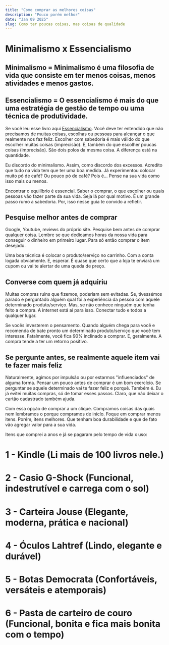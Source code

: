 ```yaml
---
title: "Como comprar as melhores coisas"
description: "Pouco porém melhor"
date: "Jan 09 2025"
slug: Como ter poucas coisas, mas coisas de qualidade
---
```


# Minimalismo x Essencialismo

## Minimalismo = Minimalismo é uma filosofia de vida que consiste em ter menos coisas, menos atividades e menos gastos.

## Essencialismo = O essencialismo é mais do que uma estratégia de gestão de tempo ou uma técnica de produtividade. 

Se você leu esse livro aqui [Essencialismo](Essencialismo). Você deve ter entendido que não precisamos de muitas coisas, escolhas ou pessoas para alcançar o que realmente nos faz feliz. Escolher com sabedoria é mais válido do que escolher muitas coisas (imprecisão). E, também do que escolher poucas coisas (imprecisão). São dois polos da mesma coisa. A diferença está na quantidade.

Eu discordo do minimalismo. Assim, como discordo dos excessos. Acredito que tudo na vida tem que ter uma boa medida. Já experimentou colocar muito pó de café? Ou pouco pó de café? Pois é... Pense na sua vida como isso mais ou menos. 

Encontrar o equilíbrio é essencial. Saber o comprar, o que escolher ou quais pessoas vão fazer parte da sua vida. Seja lá por qual motivo. É um grande passo rumo a sabedoria. Por, isso nesse guia te convido a refletir. 

## Pesquise melhor antes de comprar

Google, Youtube, reviews do próprio site. Pesquise bem antes de comprar qualquer coisa. Lembre se que dedicamos horas da nossa vida para conseguir o dinheiro em primeiro lugar. Para só então comprar o item desejado. 

Uma boa técnica é colocar o produto/serviço no carrinho. Com a conta logada obviamente. E, esperar. É quase que certo que a loja te enviará um cupom ou vai te alertar de uma queda de preço.

## Converse com quem já adquiriu

Muitas compras ruins que fizemos, poderiam sem evitadas. Se, tivessémos parado e perguntado alguém qual foi a experiência da pessoa com aquele determinado produto/serviço. Mas, se não conhece ninguém que tenha feito a compra. A internet está aí para isso. Conectar tudo e todos a qualquer lugar. 

Se vocês investerem o pensamento. Quando alguém chega para você e recomenda de bate pronto um determinado produto/serviço que você tem interesse. Fatalmente, você fica 90% inclinado a comprar. E, geralmente. A compra tende a ter um retorno positivo. 

## Se pergunte antes, se realmente aquele item vai te fazer mais feliz

Naturalmente, agimos por impulsão ou por estarmos "influenciados" de alguma forma. Pensar um pouco antes de comprar é um bom exercício. Se perguntar se aquele determinado vai te fazer feliz e porquê. Também é. Eu já evitei muitas compras, só de tomar esses passos. Claro, que não deixar o cartão cadastrado também ajuda.

Com essa opção de comprar a um clique. Compramos coisas das quais nem lembramos o porque compramos de inicío. Foque em comprar menos itens. Porém, itens melhores. Que tenham boa durabilidade e que de fato vão agregar valor para a sua vida. 

Itens que comprei a anos e já se pagaram pelo tempo de vida x uso:

# 1 - Kindle (Li mais de 100 livros nele.)
# 2 - Casio G-Shock (Funcional, indestrutível e carrega com o sol)
# 3 - Carteira Jouse (Elegante, moderna, prática e nacional)
# 4 - Óculos Lahtref (Lindo, elegante e durável)
# 5 - Botas Democrata (Confortáveis, versáteis e atemporais)
# 6 - Pasta de carteiro de couro (Funcional, bonita e fica mais bonita com o tempo)